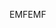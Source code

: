 <span data-ttu-id="5a047-101">EMF</span><span class="sxs-lookup"><span data-stu-id="5a047-101">EMF</span></span>